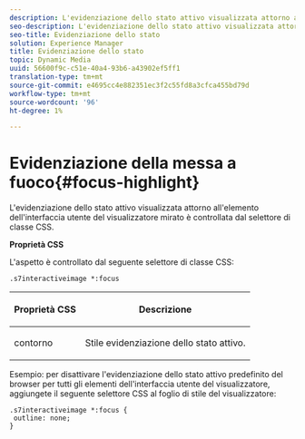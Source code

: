 ```yaml
---
description: L'evidenziazione dello stato attivo visualizzata attorno all'elemento dell'interfaccia utente del visualizzatore mirato è controllata dal selettore di classe CSS.
seo-description: L'evidenziazione dello stato attivo visualizzata attorno all'elemento dell'interfaccia utente del visualizzatore mirato è controllata dal selettore di classe CSS.
seo-title: Evidenziazione dello stato
solution: Experience Manager
title: Evidenziazione dello stato
topic: Dynamic Media
uuid: 56600f9c-c51e-40a4-93b6-a43902ef5ff1
translation-type: tm+mt
source-git-commit: e4695cc4e882351ec3f2c55fd8a3cfca455bd79d
workflow-type: tm+mt
source-wordcount: '96'
ht-degree: 1%

---
```



# Evidenziazione della messa a fuoco{#focus-highlight}

L&#39;evidenziazione dello stato attivo visualizzata attorno all&#39;elemento dell&#39;interfaccia utente del visualizzatore mirato è controllata dal selettore di classe CSS.

<!--<a id="section_061E550C1C1D4DB2BD663A898895B38C"></a>-->

**Proprietà CSS**

L&#39;aspetto è controllato dal seguente selettore di classe CSS:

```
.s7interactiveimage *:focus
```

<table id="table_94EE3F5BBE4547C0B4943471CEE7EDE4"> 
 <thead> 
  <tr> 
   <th colname="col1" class="entry"> <p> Proprietà CSS </p> </th> 
   <th colname="col2" class="entry"> <p>Descrizione </p> </th> 
  </tr> 
 </thead>
 <tbody> 
  <tr> 
   <td colname="col1"> <p> <span class="codeph"> contorno  </span> </p> </td> 
   <td colname="col2"> <p>Stile evidenziazione dello stato attivo. </p> </td> 
  </tr> 
 </tbody> 
</table>

Esempio: per disattivare l&#39;evidenziazione dello stato attivo predefinito del browser per tutti gli elementi dell&#39;interfaccia utente del visualizzatore, aggiungete il seguente selettore CSS al foglio di stile del visualizzatore:

```
.s7interactiveimage *:focus { 
 outline: none; 
}
```

